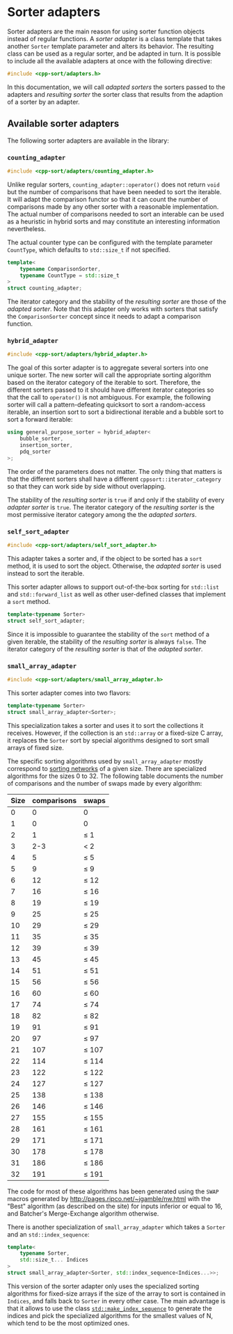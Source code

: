 # Sorter adapters

Sorter adapters are the main reason for using sorter function objects instead
of regular functions. A *sorter adapter* is a class template that takes another
`Sorter` template parameter and alters its behavior. The resulting class can be
used as a regular sorter, and be adapted in turn. It is possible to include all
the available adapters at once with the following directive:

```cpp
#include <cpp-sort/adapters.h>
```

In this documentation, we will call *adapted sorters* the sorters passed to the
adapters and *resulting sorter* the sorter class that results from the adaption
of a sorter by an adapter.

## Available sorter adapters

The following sorter adapters are available in the library:

### `counting_adapter`

```cpp
#include <cpp-sort/adapters/counting_adapter.h>
```

Unlike regular sorters, `counting_adapter::operator()` does not return `void` but
the number of comparisons that have been needed to sort the iterable. It will
adapt the comparison functor so that it can count the number of comparisons
made by any other sorter with a reasonable implementation. The actual number of
comparisons needed to sort an interable can be used as a heuristic in hybrid sorts
and may constitute an interesting information nevertheless.

The actual counter type can be configured with the template parameter `CountType`,
which defaults to `std::size_t` if not specified.

```cpp
template<
    typename ComparisonSorter,
    typename CountType = std::size_t
>
struct counting_adapter;
```

The iterator category and the stability of the *resulting sorter* are those of the
*adapted sorter*. Note that this adapter only works with sorters that satisfy the
`ComparisonSorter` concept since it needs to adapt a comparison function.

### `hybrid_adapter`

```cpp
#include <cpp-sort/adapters/hybrid_adapter.h>
```

The goal of this sorter adapter is to aggregate several sorters into one unique
sorter. The new sorter will call the appropriate sorting algorithm based on the
iterator category of the iterable to sort. Therefore, the different sorters passed
to it should have different iterator categories so that the call to `operator()`
is not ambiguous. For example, the following sorter will call a pattern-defeating
quicksort to sort a random-access iterable, an insertion sort to sort a bidirectional
iterable and a bubble sort to sort a forward iterable:

```cpp
using general_purpose_sorter = hybrid_adapter<
    bubble_sorter,
    insertion_sorter,
    pdq_sorter
>;
```

The order of the parameters does not matter. The only thing that matters is that
the different sorters shall have a different `cppsort::iterator_category` so that
they can work side by side without overlapping.

The stability of the *resulting sorter* is `true` if and only if the stability
of every *adapter sorter* is `true`. The iterator category of the *resulting
sorter* is the most permissive iterator category among the the *adapted sorters*.

### `self_sort_adapter`

```cpp
#include <cpp-sort/adapters/self_sort_adapter.h>
```

This adapter takes a sorter and, if the object to be sorted has a `sort` method,
it is used to sort the object. Otherwise, the *adapted sorter* is used instead to
sort the iterable.

This sorter adapter allows to support out-of-the-box sorting for `std::list` and
`std::forward_list` as well as other user-defined classes that implement a `sort`
method.

```cpp
template<typename Sorter>
struct self_sort_adapter;
```

Since it is impossible to guarantee the stability of the `sort` method of a
given iterable, the stability of the *resulting sorter* is always `false`.
The iterator category of the *resulting sorter* is that of the *adapted sorter*.

### `small_array_adapter`

```cpp
#include <cpp-sort/adapters/small_array_adapter.h>
```

This sorter adapter comes into two flavors:

```cpp
template<typename Sorter>
struct small_array_adapter<Sorter>;
```

This specialization takes a sorter and uses it to sort the collections it
receives. However, if the collection is an `std::array` or a fixed-size C
array, it replaces the `Sorter` sort by special algorithms designed to sort
small arrays of fixed size.

The specific sorting algorithms used by `small_array_adapter` mostly correspond
to [sorting networks](https://en.wikipedia.org/wiki/Sorting_network) of a given
size. There are specialized algorithms for the sizes 0 to 32. The following table
documents the number of comparisons and the number of swaps made by every
algorithm:

Size | comparisons | swaps
---- | ----------- | -----
0 | 0 | 0
1 | 0 | 0
2 | 1 | ≤ 1
3 | 2-3 | < 2
4 | 5 | ≤ 5
5 | 9 | ≤ 9
6 | 12 | ≤ 12
7 | 16 | ≤ 16
8 | 19 | ≤ 19
9 | 25 | ≤ 25
10 | 29 | ≤ 29
11 | 35 | ≤ 35
12 | 39 | ≤ 39
13 | 45 | ≤ 45
14 | 51 | ≤ 51
15 | 56 | ≤ 56
16 | 60 | ≤ 60
17 | 74 | ≤ 74
18 | 82 | ≤ 82
19 | 91 | ≤ 91
20 | 97 | ≤ 97
21 | 107 | ≤ 107
22 | 114 | ≤ 114
23 | 122 | ≤ 122
24 | 127 | ≤ 127
25 | 138 | ≤ 138
26 | 146 | ≤ 146
27 | 155 | ≤ 155
28 | 161 | ≤ 161
29 | 171 | ≤ 171
30 | 178 | ≤ 178
31 | 186 | ≤ 186
32 | 191 | ≤ 191

The code for most of these algorithms has been generated using the `SWAP` macros
generated by http://pages.ripco.net/~jgamble/nw.html with the "Best" algorithm (as
described on the site) for inputs inferior or equal to 16, and Batcher's Merge-Exchange
algorithm otherwise.

There is another specialization of `small_array_adapter` which takes a `Sorter` and
an `std::index_sequence`:

```cpp
template<
    typename Sorter,
    std::size_t... Indices
>
struct small_array_adapter<Sorter, std::index_sequence<Indices...>>;
```

This version of the sorter adapter only uses the specialized sorting algorithms
for fixed-size arrays if the size of the array to sort is contained in `Indices`,
and falls back to `Sorter` in every other case. The main advantage is that it allows
to use the class [`std::make_index_sequence`](http://en.cppreference.com/w/cpp/utility/integer_sequence)
to generate the indices and pick the specialized algorithms for the smallest values
of N, which tend to be the most optimized ones.
